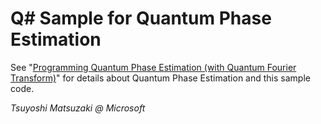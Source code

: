 # Q# Sample for Quantum Phase Estimation

See "[Programming Quantum Phase Estimation (with Quantum Fourier Transform)](https://tsmatz.wordpress.com/2019/04/26/quantum-computing-qsharp-quantum-fourier-transform-and-phase-estimation/)" for details about Quantum Phase Estimation and this sample code.

*Tsuyoshi Matsuzaki @ Microsoft*
